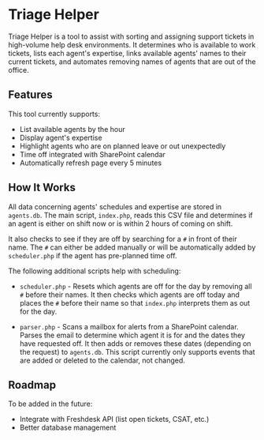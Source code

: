 # Triage Helper

Triage Helper is a tool to assist with sorting and assigning support tickets in high-volume help desk environments. It determines who is available to work tickets, lists each agent's expertise, links available agents' names to their current tickets, and automates removing names of agents that are out of the office.

## Features

This tool currently supports:

* List available agents by the hour
* Display agent's expertise
* Highlight agents who are on planned leave or out unexpectedly
* Time off integrated with SharePoint calendar
* Automatically refresh page every 5 minutes

## How It Works

All data concerning agents' schedules and expertise are stored in `agents.db`. The main script, `index.php`, reads this CSV file and determines if an agent is either on shift now or is within 2 hours of coming on shift. 

It also checks to see if they are off by searching for a `#` in front of their name. The `#` can either be added manually or will be automatically added by `scheduler.php` if the agent has pre-planned time off.

The following additional scripts help with scheduling:

* `scheduler.php` - Resets which agents are off for the day by removing all `#` before their names. It then checks which agents are off today and places the `#` before their name so that `index.php` interprets them as out for the day.

* `parser.php` - Scans a mailbox for alerts from a SharePoint calendar. Parses the email to determine which agent it is for and the dates they have requested off. It then adds or removes these dates (depending on the request) to `agents.db`. This script currently only supports events that are added or deleted to the calendar, not changed.

## Roadmap

To be added in the future:

* Integrate with Freshdesk API (list open tickets, CSAT, etc.)
* Better database management
